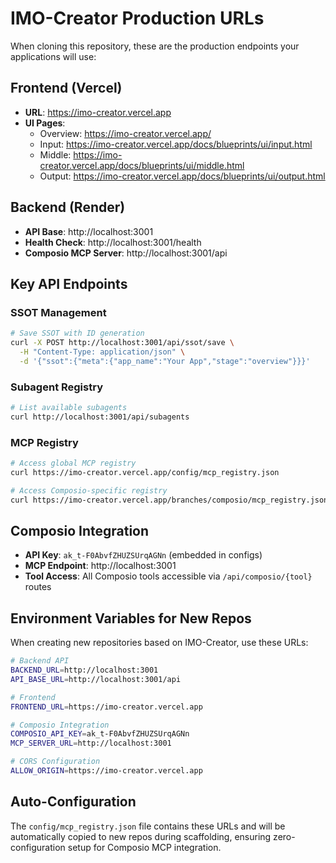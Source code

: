 # IMO-Creator Production URLs

When cloning this repository, these are the production endpoints your applications will use:

## Frontend (Vercel)
- **URL**: https://imo-creator.vercel.app
- **UI Pages**:
  - Overview: https://imo-creator.vercel.app/
  - Input: https://imo-creator.vercel.app/docs/blueprints/ui/input.html
  - Middle: https://imo-creator.vercel.app/docs/blueprints/ui/middle.html
  - Output: https://imo-creator.vercel.app/docs/blueprints/ui/output.html

## Backend (Render)
- **API Base**: http://localhost:3001
- **Health Check**: http://localhost:3001/health
- **Composio MCP Server**: http://localhost:3001/api

## Key API Endpoints

### SSOT Management
```bash
# Save SSOT with ID generation
curl -X POST http://localhost:3001/api/ssot/save \
  -H "Content-Type: application/json" \
  -d '{"ssot":{"meta":{"app_name":"Your App","stage":"overview"}}}'
```

### Subagent Registry
```bash
# List available subagents
curl http://localhost:3001/api/subagents
```

### MCP Registry
```bash
# Access global MCP registry
curl https://imo-creator.vercel.app/config/mcp_registry.json

# Access Composio-specific registry
curl https://imo-creator.vercel.app/branches/composio/mcp_registry.json
```

## Composio Integration
- **API Key**: `ak_t-F0AbvfZHUZSUrqAGNn` (embedded in configs)
- **MCP Endpoint**: http://localhost:3001
- **Tool Access**: All Composio tools accessible via `/api/composio/{tool}` routes

## Environment Variables for New Repos

When creating new repositories based on IMO-Creator, use these URLs:

```bash
# Backend API
BACKEND_URL=http://localhost:3001
API_BASE_URL=http://localhost:3001/api

# Frontend
FRONTEND_URL=https://imo-creator.vercel.app

# Composio Integration
COMPOSIO_API_KEY=ak_t-F0AbvfZHUZSUrqAGNn
MCP_SERVER_URL=http://localhost:3001

# CORS Configuration
ALLOW_ORIGIN=https://imo-creator.vercel.app
```

## Auto-Configuration

The `config/mcp_registry.json` file contains these URLs and will be automatically copied to new repos during scaffolding, ensuring zero-configuration setup for Composio MCP integration.